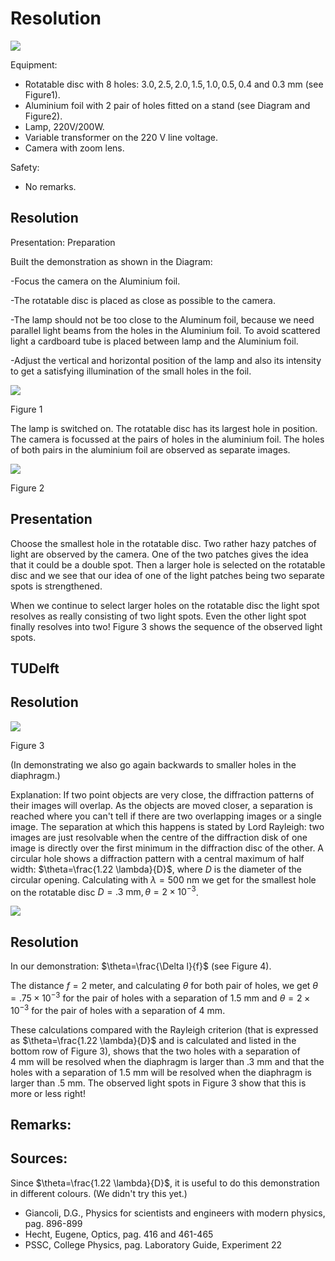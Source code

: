 # Resolution 

![](https://cdn.mathpix.com/cropped/2024_06_24_897fc606e1747b3531b7g-1.jpg?height=1076&width=1808&top_left_y=313&top_left_x=227)

Equipment:

- Rotatable disc with 8 holes: $3.0,2.5,2.0,1.5,1.0,0.5,0.4$ and $0.3 \mathrm{~mm}$ (see Figure1).
- Aluminium foil with 2 pair of holes fitted on a stand (see Diagram and Figure2).
- Lamp, 220V/200W.
- Variable transformer on the $220 \mathrm{~V}$ line voltage.
- Camera with zoom lens.

Safety:

- No remarks.


## Resolution

Presentation: Preparation

Built the demonstration as shown in the Diagram:

-Focus the camera on the Aluminium foil.

-The rotatable disc is placed as close as possible to the camera.

-The lamp should not be too close to the Aluminum foil, because we need parallel light beams from the holes in the Aluminium foil. To avoid scattered light a cardboard tube is placed between lamp and the Aluminium foil.

-Adjust the vertical and horizontal position of the lamp and also its intensity to get a satisfying illumination of the small holes in the foil.

![](https://cdn.mathpix.com/cropped/2024_06_24_897fc606e1747b3531b7g-2.jpg?height=406&width=212&top_left_y=745&top_left_x=1139)

Figure 1

The lamp is switched on. The rotatable disc has its largest hole in position. The camera is focussed at the pairs of holes in the aluminium foil. The holes of both pairs in the aluminium foil are observed as separate images.

![](https://cdn.mathpix.com/cropped/2024_06_24_897fc606e1747b3531b7g-2.jpg?height=659&width=392&top_left_y=1364&top_left_x=1049)

Figure 2

## Presentation

Choose the smallest hole in the rotatable disc. Two rather hazy patches of light are observed by the camera. One of the two patches gives the idea that it could be a double spot. Then a larger hole is selected on the rotatable disc and we see that our idea of one of the light patches being two separate spots is strengthened.

When we continue to select larger holes on the rotatable disc the light spot resolves as really consisting of two light spots. Even the other light spot finally resolves into two! Figure 3 shows the sequence of the observed light spots.

## TUDelft

## Resolution

![](https://cdn.mathpix.com/cropped/2024_06_24_897fc606e1747b3531b7g-3.jpg?height=654&width=982&top_left_y=387&top_left_x=480)

Figure 3

(In demonstrating we also go again backwards to smaller holes in the diaphragm.)

Explanation: If two point objects are very close, the diffraction patterns of their images will overlap. As the objects are moved closer, a separation is reached where you can't tell if there are two overlapping images or a single image. The separation at which this happens is stated by Lord Rayleigh: two images are just resolvable when the centre of the diffraction disk of one image is directly over the first minimum in the diffraction disc of the other. A circular hole shows a diffraction pattern with a central maximum of half width: $\theta=\frac{1.22 \lambda}{D}$, where $D$ is the diameter of the circular opening. Calculating with $\lambda=500 \mathrm{~nm}$ we get for the smallest hole on the rotatable disc $D=.3 \mathrm{~mm}, \theta=2 \times 10^{-3}$.

![](https://cdn.mathpix.com/cropped/2024_06_24_897fc606e1747b3531b7g-3.jpg?height=748&width=400&top_left_y=1665&top_left_x=1042)

## Resolution

In our demonstration: $\theta=\frac{\Delta l}{f}$ (see Figure 4).

The distance $f=2$ meter, and calculating $\theta$ for both pair of holes, we get $\theta=.75 \times 10^{-3}$ for the pair of holes with a separation of $1.5 \mathrm{~mm}$ and $\theta=2 \times 10^{-3}$ for the pair of holes with a separation of 4 $\mathrm{mm}$.

These calculations compared with the Rayleigh criterion (that is expressed as $\theta=\frac{1.22 \lambda}{D}$ and is calculated and listed in the bottom row of Figure 3), shows that the two holes with a separation of $4 \mathrm{~mm}$ will be resolved when the diaphragm is larger than $.3 \mathrm{~mm}$ and that the holes with a separation of $1.5 \mathrm{~mm}$ will be resolved when the diaphragm is larger than $.5 \mathrm{~mm}$. The observed light spots in Figure 3 show that this is more or less right!

## Remarks:

## Sources:

Since $\theta=\frac{1.22 \lambda}{D}$, it is useful to do this demonstration in different colours. (We didn't try this yet.)

- Giancoli, D.G., Physics for scientists and engineers with modern physics, pag. 896-899
- Hecht, Eugene, Optics, pag. 416 and 461-465
- PSSC, College Physics, pag. Laboratory Guide, Experiment 22

